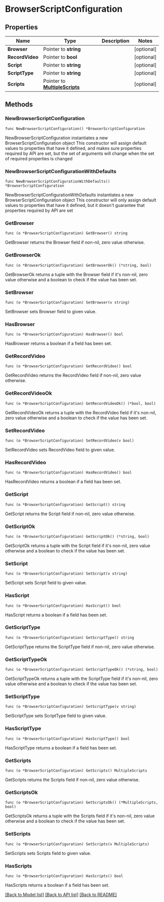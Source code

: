 # BrowserScriptConfiguration

## Properties

Name | Type | Description | Notes
------------ | ------------- | ------------- | -------------
**Browser** | Pointer to **string** |  | [optional] 
**RecordVideo** | Pointer to **bool** |  | [optional] 
**Script** | Pointer to **string** |  | [optional] 
**ScriptType** | Pointer to **string** |  | [optional] 
**Scripts** | Pointer to [**MultipleScripts**](MultipleScripts.md) |  | [optional] 

## Methods

### NewBrowserScriptConfiguration

`func NewBrowserScriptConfiguration() *BrowserScriptConfiguration`

NewBrowserScriptConfiguration instantiates a new BrowserScriptConfiguration object
This constructor will assign default values to properties that have it defined,
and makes sure properties required by API are set, but the set of arguments
will change when the set of required properties is changed

### NewBrowserScriptConfigurationWithDefaults

`func NewBrowserScriptConfigurationWithDefaults() *BrowserScriptConfiguration`

NewBrowserScriptConfigurationWithDefaults instantiates a new BrowserScriptConfiguration object
This constructor will only assign default values to properties that have it defined,
but it doesn't guarantee that properties required by API are set

### GetBrowser

`func (o *BrowserScriptConfiguration) GetBrowser() string`

GetBrowser returns the Browser field if non-nil, zero value otherwise.

### GetBrowserOk

`func (o *BrowserScriptConfiguration) GetBrowserOk() (*string, bool)`

GetBrowserOk returns a tuple with the Browser field if it's non-nil, zero value otherwise
and a boolean to check if the value has been set.

### SetBrowser

`func (o *BrowserScriptConfiguration) SetBrowser(v string)`

SetBrowser sets Browser field to given value.

### HasBrowser

`func (o *BrowserScriptConfiguration) HasBrowser() bool`

HasBrowser returns a boolean if a field has been set.

### GetRecordVideo

`func (o *BrowserScriptConfiguration) GetRecordVideo() bool`

GetRecordVideo returns the RecordVideo field if non-nil, zero value otherwise.

### GetRecordVideoOk

`func (o *BrowserScriptConfiguration) GetRecordVideoOk() (*bool, bool)`

GetRecordVideoOk returns a tuple with the RecordVideo field if it's non-nil, zero value otherwise
and a boolean to check if the value has been set.

### SetRecordVideo

`func (o *BrowserScriptConfiguration) SetRecordVideo(v bool)`

SetRecordVideo sets RecordVideo field to given value.

### HasRecordVideo

`func (o *BrowserScriptConfiguration) HasRecordVideo() bool`

HasRecordVideo returns a boolean if a field has been set.

### GetScript

`func (o *BrowserScriptConfiguration) GetScript() string`

GetScript returns the Script field if non-nil, zero value otherwise.

### GetScriptOk

`func (o *BrowserScriptConfiguration) GetScriptOk() (*string, bool)`

GetScriptOk returns a tuple with the Script field if it's non-nil, zero value otherwise
and a boolean to check if the value has been set.

### SetScript

`func (o *BrowserScriptConfiguration) SetScript(v string)`

SetScript sets Script field to given value.

### HasScript

`func (o *BrowserScriptConfiguration) HasScript() bool`

HasScript returns a boolean if a field has been set.

### GetScriptType

`func (o *BrowserScriptConfiguration) GetScriptType() string`

GetScriptType returns the ScriptType field if non-nil, zero value otherwise.

### GetScriptTypeOk

`func (o *BrowserScriptConfiguration) GetScriptTypeOk() (*string, bool)`

GetScriptTypeOk returns a tuple with the ScriptType field if it's non-nil, zero value otherwise
and a boolean to check if the value has been set.

### SetScriptType

`func (o *BrowserScriptConfiguration) SetScriptType(v string)`

SetScriptType sets ScriptType field to given value.

### HasScriptType

`func (o *BrowserScriptConfiguration) HasScriptType() bool`

HasScriptType returns a boolean if a field has been set.

### GetScripts

`func (o *BrowserScriptConfiguration) GetScripts() MultipleScripts`

GetScripts returns the Scripts field if non-nil, zero value otherwise.

### GetScriptsOk

`func (o *BrowserScriptConfiguration) GetScriptsOk() (*MultipleScripts, bool)`

GetScriptsOk returns a tuple with the Scripts field if it's non-nil, zero value otherwise
and a boolean to check if the value has been set.

### SetScripts

`func (o *BrowserScriptConfiguration) SetScripts(v MultipleScripts)`

SetScripts sets Scripts field to given value.

### HasScripts

`func (o *BrowserScriptConfiguration) HasScripts() bool`

HasScripts returns a boolean if a field has been set.


[[Back to Model list]](../README.md#documentation-for-models) [[Back to API list]](../README.md#documentation-for-api-endpoints) [[Back to README]](../README.md)


